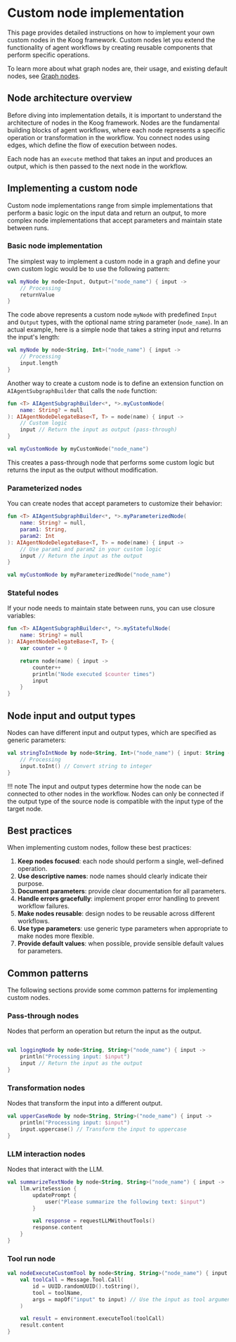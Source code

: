 # Custom node implementation

This page provides detailed instructions on how to implement your own custom nodes in the Koog framework. 
Custom nodes let you extend the functionality of agent workflows by creating reusable components that perform specific
operations.

To learn more about what graph nodes are, their usage, and existing default nodes, see [Graph nodes](nodes-and-components.md).

## Node architecture overview

Before diving into implementation details, it is important to understand the architecture of nodes in the Koog framework. Nodes are the fundamental building blocks of agent workflows, where each node represents a specific operation or transformation in the workflow. You connect nodes using edges, which define the flow of execution between nodes.

Each node has an `execute` method that takes an input and produces an output, which is then passed to the next node in the workflow.

## Implementing a custom node

Custom node implementations range from simple implementations that perform a basic logic on the input data and return
an output, to more complex node implementations that accept parameters and maintain state between runs.

### Basic node implementation

The simplest way to implement a custom node in a graph and define your own custom logic would be to use the following pattern:

```kotlin
val myNode by node<Input, Output>("node_name") { input ->
    // Processing
    returnValue
}
```

The code above represents a custom node `myNode` with predefined `Input` and `Output` types, with the optional name
string parameter (`node_name`). In an actual example, here is a simple node that takes a string input and returns
the input's length:

```kotlin
val myNode by node<String, Int>("node_name") { input ->
    // Processing
    input.length
}
```

Another way to create a custom node is to define an extension function on `AIAgentSubgraphBuilder` that
calls the `node` function:

```kotlin
fun <T> AIAgentSubgraphBuilder<*, *>.myCustomNode(
    name: String? = null
): AIAgentNodeDelegateBase<T, T> = node(name) { input ->
    // Custom logic
    input // Return the input as output (pass-through)
}

val myCustomNode by myCustomNode("node_name")
```

This creates a pass-through node that performs some custom logic but returns the input as the output without modification.

### Parameterized nodes

You can create nodes that accept parameters to customize their behavior:

```kotlin
fun <T> AIAgentSubgraphBuilder<*, *>.myParameterizedNode(
    name: String? = null,
    param1: String,
    param2: Int
): AIAgentNodeDelegateBase<T, T> = node(name) { input ->
    // Use param1 and param2 in your custom logic
    input // Return the input as the output
}

val myCustomNode by myParameterizedNode("node_name")
```

### Stateful nodes

If your node needs to maintain state between runs, you can use closure variables:

```kotlin
fun <T> AIAgentSubgraphBuilder<*, *>.myStatefulNode(
    name: String? = null
): AIAgentNodeDelegateBase<T, T> {
    var counter = 0

    return node(name) { input ->
        counter++
        println("Node executed $counter times")
        input
    }
}
```

## Node input and output types

Nodes can have different input and output types, which are specified as generic parameters:

```kotlin
val stringToIntNode by node<String, Int>("node_name") { input: String ->
    // Processing
    input.toInt() // Convert string to integer
}
```

!!! note
    The input and output types determine how the node can be connected to other nodes in the workflow. Nodes can only be connected if the output type of the source node is compatible with the input type of the target node.

## Best practices

When implementing custom nodes, follow these best practices:

1. **Keep nodes focused**: each node should perform a single, well-defined operation.
2. **Use descriptive names**: node names should clearly indicate their purpose.
3. **Document parameters**: provide clear documentation for all parameters.
4. **Handle errors gracefully**: implement proper error handling to prevent workflow failures.
5. **Make nodes reusable**: design nodes to be reusable across different workflows.
6. **Use type parameters**: use generic type parameters when appropriate to make nodes more flexible.
7. **Provide default values**: when possible, provide sensible default values for parameters.

## Common patterns

The following sections provide some common patterns for implementing custom nodes.

### Pass-through nodes

Nodes that perform an operation but return the input as the output.

```kotlin

val loggingNode by node<String, String>("node_name") { input ->
    println("Processing input: $input")
    input // Return the input as the output
}
```

### Transformation nodes

Nodes that transform the input into a different output.

```kotlin
val upperCaseNode by node<String, String>("node_name") { input ->
    println("Processing input: $input")
    input.uppercase() // Transform the input to uppercase
}
```

### LLM interaction nodes

Nodes that interact with the LLM.

```kotlin
val summarizeTextNode by node<String, String>("node_name") { input ->
    llm.writeSession {
        updatePrompt {
            user("Please summarize the following text: $input")
        }

        val response = requestLLMWithoutTools()
        response.content
    }
}
```

### Tool run node

```kotlin
val nodeExecuteCustomTool by node<String, String>("node_name") { input ->
    val toolCall = Message.Tool.Call(
        id = UUID.randomUUID().toString(),
        tool = toolName,
        args = mapOf("input" to input) // Use the input as tool arguments
    )

    val result = environment.executeTool(toolCall)
    result.content
}
```